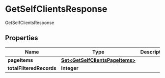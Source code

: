 

# GetSelfClientsResponse

GetSelfClientsResponse

## Properties

| Name | Type | Description | Notes |
|------------ | ------------- | ------------- | -------------|
|**pageItems** | [**Set&lt;GetSelfClientsPageItems&gt;**](GetSelfClientsPageItems.md) |  |  [optional] |
|**totalFilteredRecords** | **Integer** |  |  [optional] |



